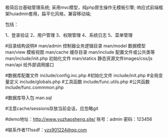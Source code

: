 极简后台基础管理系统; 采用mvc模型，纯php原生操作无模板引擎; 响应式前端框架huiadmin套用，扁平化风格，兼容移动端;

包括：

1、登录验证
2、用户管理
3、权限管理
4、系统日志
5、菜单管理

#目录结构说明#
man/admin 控制器业务逻辑目录
man/model 数据模型
man/view 模板视图
man/cache 缓存目录
man/include 配置文件或公共类等
man/include/init.php 初始化文件
man/statics 静态资源文件images/css/js
man/api 给外部调用接口

#数据库配置文件
include/config.inc.php
#初始化文件
include/init.php
#全局变量定义
include/globals.php
#工具函数
include/func.utils.php
#公共函数
include/func.commmon.php

#数据库导入包
man.sql

#注意cache/sessions存放当前会话，应忽略git

#demo地址：http://www.yuzhaosheng.site/
账号：admin 密码：123456

#联系作者111ssdf：yzs901224@qq.com


